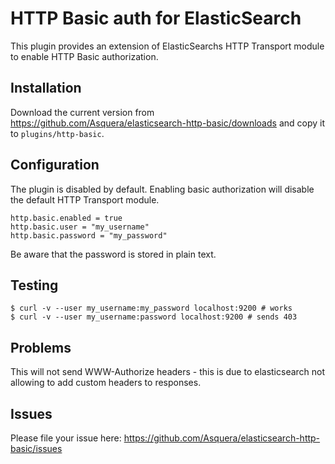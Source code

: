 # HTTP Basic auth for ElasticSearch

This plugin provides an extension of ElasticSearchs HTTP Transport module to enable HTTP Basic authorization.

## Installation

Download the current version from https://github.com/Asquera/elasticsearch-http-basic/downloads and copy it to `plugins/http-basic`.
    
## Configuration

The plugin is disabled by default. Enabling basic authorization will disable the default HTTP Transport module.

```
http.basic.enabled = true
http.basic.user = "my_username"
http.basic.password = "my_password"
```

Be aware that the password is stored in plain text.

## Testing

```
$ curl -v --user my_username:my_password localhost:9200 # works
$ curl -v --user my_username:password localhost:9200 # sends 403
```

## Problems

This will not send WWW-Authorize headers - this is due to elasticsearch not allowing to add custom headers to responses.

## Issues

Please file your issue here: https://github.com/Asquera/elasticsearch-http-basic/issues
